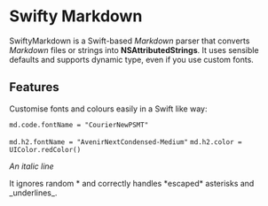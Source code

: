 # Swifty Markdown

SwiftyMarkdown is a Swift-based *Markdown* parser that converts *Markdown* files or strings into **NSAttributedStrings**. It uses sensible defaults and supports dynamic type, even if you use custom fonts.

## Features

Customise fonts and colours easily in a Swift like way: 

`md.code.fontName = "CourierNewPSMT"`

`md.h2.fontName = "AvenirNextCondensed-Medium"`
`md.h2.color = UIColor.redColor()`

*An italic line*

It ignores random * and correctly handles \*escaped\* asterisks and \_underlines\_.

